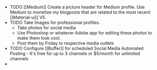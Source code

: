 - TODO [[Medium]] Create a picture header for Medium profile. Use Medium to monetize my blogposts that are related to the most recent [[Material-ui]] V5.
- TODO Take Images for professional profiles.
	- Take photos for social media
	- Use Photoshop or whatever Adobe app for editing these photos to make them look cool.
	- Post them by Friday to respective media outlets
- TODO Configure [[Buffer]] for scheduled Social Media Automated Posting - It's free for up to 3 channels or $5/month for unlimited channels
-